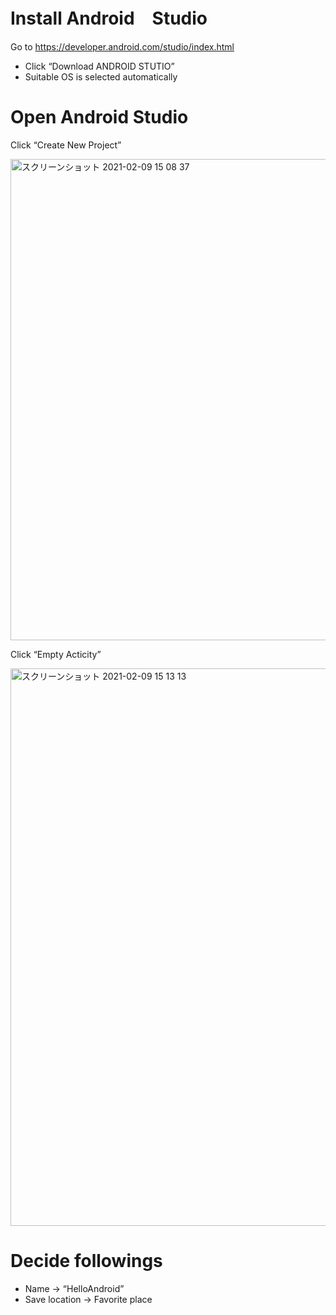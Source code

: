 # Install Android　Studio
 Go to https://developer.android.com/studio/index.html

* Click “Download ANDROID STUTIO”
* Suitable OS is selected automatically
 
# Open Android Studio
 Click “Create New Project”
 
 <img width="770" alt="スクリーンショット 2021-02-09 15 08 37" src="https://user-images.githubusercontent.com/50857020/107322980-d1380b00-6ae8-11eb-991c-5c3602f671e2.png">
 
 Click “Empty Acticity”
 
 <img width="892" alt="スクリーンショット 2021-02-09 15 13 13" src="https://user-images.githubusercontent.com/50857020/107323457-a5695500-6ae9-11eb-9df6-7a948a443bc7.png">
 
# Decide followings
* Name → “HelloAndroid”
* Save location → Favorite place
